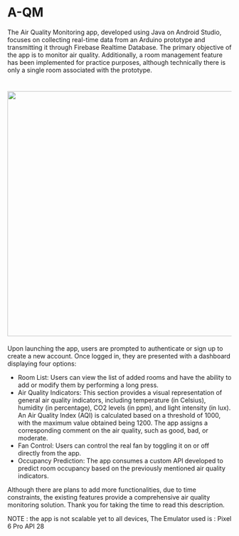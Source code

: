 # A-QM

The Air Quality Monitoring app, developed using Java on Android Studio, focuses on collecting real-time data from an Arduino prototype and transmitting it through Firebase Realtime Database. The primary objective of the app is to monitor air quality. Additionally, a room management feature has been implemented for practice purposes, although technically there is only a single room associated with the prototype.

<h1 align="center">
  <img alter="demo" src="images/demo.gif" height="550" weight="700" >
</h1>



Upon launching the app, users are prompted to authenticate or sign up to create a new account. Once logged in, they are presented with a dashboard displaying four options:

- Room List: Users can view the list of added rooms and have the ability to add or modify them by performing a long press.
- Air Quality Indicators: This section provides a visual representation of general air quality indicators, including temperature (in Celsius), humidity (in percentage), CO2 levels (in ppm), and light intensity (in lux). An Air Quality Index (AQI) is calculated based on a threshold of 1000, with the maximum value obtained being 1200. The app assigns a corresponding comment on the air quality, such as good, bad, or moderate.
- Fan Control: Users can control the real fan by toggling it on or off directly from the app.
- Occupancy Prediction: The app consumes a custom API developed to predict room occupancy based on the previously mentioned air quality indicators.

Although there are plans to add more functionalities, due to time constraints, the existing features provide a comprehensive air quality monitoring solution. Thank you for taking the time to read this description.

NOTE : the app is not scalable yet to all devices, The Emulator used is : Pixel 6 Pro API 28
